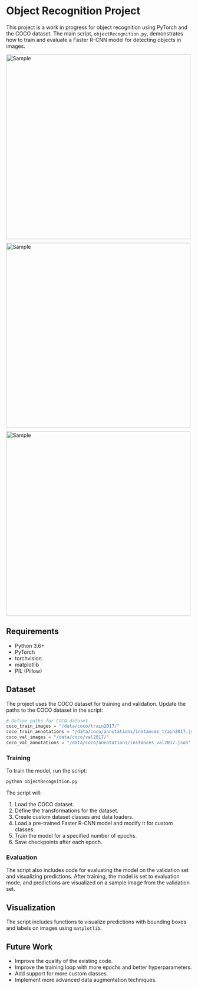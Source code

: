 # Object Recognition Project

This project is a work in progress for object recognition using PyTorch and the COCO dataset. The main script, `objectRecognition.py`, demonstrates how to train and evaluate a Faster R-CNN model for detecting objects in images.

<img src="https://github.com/user-attachments/assets/c3f4390f-8748-4e87-8218-950f919da68f" alt="Sample" width="500" style="display:block; margin-bottom: 10px;" />

<img src="https://github.com/user-attachments/assets/70803e6b-26e3-4729-83ca-cbbe49a6a01d" alt="Sample" width="500" style="display:block; margin-bottom: 10px;"/>

<img src="https://github.com/user-attachments/assets/b41415bc-2d45-4884-8a99-6aae5fdc8b08" alt="Sample" width="500" style="display:block; margin-bottom: 10px;"/>


## Requirements

- Python 3.6+
- PyTorch
- torchvision
- matplotlib
- PIL (Pillow)

## Dataset

The project uses the COCO dataset for training and validation. Update the paths to the COCO dataset in the script:

```python
# Define paths for COCO dataset
coco_train_images = "/data/coco/train2017/"
coco_train_annotations = "/data/coco/annotations/instances_train2017.json"
coco_val_images = "/data/coco/val2017/"
coco_val_annotations = "/data/coco/annotations/instances_val2017.json"
```

### Training

To train the model, run the script:

```sh
python objectRecognition.py
```

The script will:
1. Load the COCO dataset.
2. Define the transformations for the dataset.
3. Create custom dataset classes and data loaders.
4. Load a pre-trained Faster R-CNN model and modify it for custom classes.
5. Train the model for a specified number of epochs.
6. Save checkpoints after each epoch.

### Evaluation

The script also includes code for evaluating the model on the validation set and visualizing predictions. After training, the model is set to evaluation mode, and predictions are visualized on a sample image from the validation set.

## Visualization

The script includes functions to visualize predictions with bounding boxes and labels on images using `matplotlib`.

## Future Work
- Improve the quality of the existing code.
- Improve the training loop with more epochs and better hyperparameters.
- Add support for more custom classes.
- Implement more advanced data augmentation techniques.


